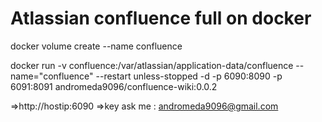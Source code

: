 # Atlassian confluence full on docker

docker volume create --name confluence

docker run -v confluence:/var/atlassian/application-data/confluence --name="confluence" --restart unless-stopped -d -p 6090:8090 -p 6091:8091 andromeda9096/confluence-wiki:0.0.2

=>http://hostip:6090
=>key ask me : andromeda9096@gmail.com
